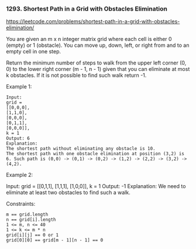 ### 1293. Shortest Path in a Grid with Obstacles Elimination

https://leetcode.com/problems/shortest-path-in-a-grid-with-obstacles-elimination/

You are given an m x n integer matrix grid where each cell is either 0 (empty) or 1 (obstacle). You can move up, down, left, or right from and to an empty cell in one step.

Return the minimum number of steps to walk from the upper left corner (0, 0) to the lower right corner (m - 1, n - 1) given that you can eliminate at most k obstacles. If it is not possible to find such walk return -1.



Example 1:

    Input:
    grid =
    [[0,0,0],
    [1,1,0],
    [0,0,0],
    [0,1,1],
    [0,0,0]],
    k = 1
    Output: 6
    Explanation:
    The shortest path without eliminating any obstacle is 10.
    The shortest path with one obstacle elimination at position (3,2) is 6. Such path is (0,0) -> (0,1) -> (0,2) -> (1,2) -> (2,2) -> (3,2) -> (4,2).
Example 2:

Input:
    grid =
    [[0,1,1],
    [1,1,1],
    [1,0,0]],
    k = 1
    Output: -1
    Explanation:
    We need to eliminate at least two obstacles to find such a walk.


Constraints:

    m == grid.length
    n == grid[i].length
    1 <= m, n <= 40
    1 <= k <= m * n
    grid[i][j] == 0 or 1
    grid[0][0] == grid[m - 1][n - 1] == 0
